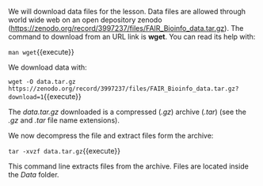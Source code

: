 We will download data files for the lesson. Data files are allowed through world wide web on an open depository zenodo (https://zenodo.org/record/3997237/files/FAIR_Bioinfo_data.tar.gz). The command to download from an URL link is **wget**. You can read its help with:

`man wget`{{execute}}

We download data with:

`wget -O data.tar.gz https://zenodo.org/record/3997237/files/FAIR_Bioinfo_data.tar.gz?download=1`{{execute}}


The _data.tar.gz_ downloaded is a compressed (_.gz_) archive (_.tar_)
(see the _.gz_ and _.tar_ file name extensions).

We now decompress the file and extract files form the archive:

`tar -xvzf data.tar.gz`{{execute}}

This command line extracts files from the archive. Files are located inside the _Data_ folder.
